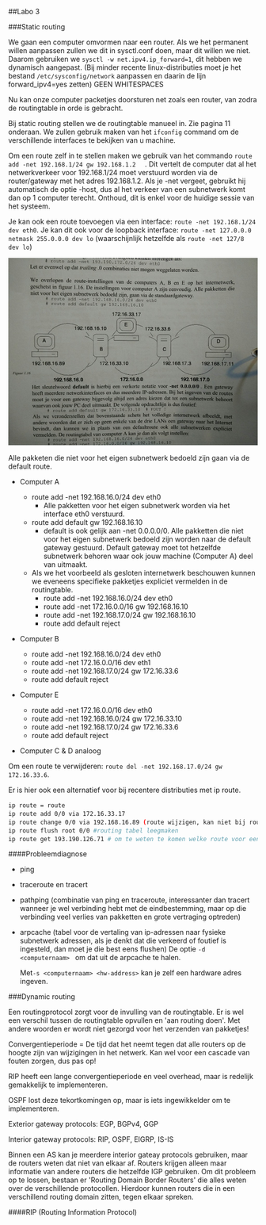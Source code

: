 ##Labo 3

###Static routing

We gaan een computer omvormen naar een router. Als we het permanent willen aanpassen zullen we dit in sysctl.conf doen, maar dit willen we niet. Daarom gebruiken we `sysctl -w net.ipv4.ip_forward=1`, dit hebben we dynamisch aangepast. (Bij minder recente linux-distributies moet je het bestand `/etc/sysconfig/network` aanpassen en daarin de lijn forward_ipv4=yes zetten) GEEN WHITESPACES

Nu kan onze computer packetjes doorsturen net zoals een router, van zodra de routingtable in orde is gebracht.

Bij static routing stellen we de routingtable manueel in. Zie pagina 11 onderaan. We zullen gebruik maken van het `ifconfig` command om de verschillende interfaces te bekijken van u machine. 

Om een route zelf in te stellen maken we gebruik van het commando `route add -net 192.168.1/24 gw 192.168.1.2  ` . Dit vertelt de computer dat al het netwerkverkeer voor 192.168.1/24 moet verstuurd worden via de router/gateway met het adres 192.168.1.2. Als je -net vergeet, gebruikt hij automatisch de optie -host, dus al het verkeer van een subnetwerk komt dan op 1 computer terecht. Onthoud, dit is enkel voor de huidige sessie van het systeem.

Je kan ook een route toevoegen via een interface: `route -net 192.168.1/24 dev eth0`. Je kan dit ook voor de loopback interface: `route -net 127.0.0.0 netmask 255.0.0.0 dev lo` (waarschijnlijk hetzelfde als `route -net 127/8 dev lo`)

![routing](routing_example.jpg)

Alle pakketen die niet voor het eigen subnetwerk bedoeld zijn gaan via de default route. 

- Computer A		
  - route add -net 192.168.16.0/24 dev eth0
    - Alle pakketten voor het eigen subnetwerk worden via het interface eth0 verstuurd.
  - route add default gw 192.168.16.10
    - default is ook gelijk aan -net 0.0.0.0/0. Alle pakketten die niet voor het eigen subnetwerk bedoeld zijn worden naar de default gateway gestuurd. Default gateway moet tot hetzelfde subnetwerk behoren waar ook jouw machine (Computer A) deel van uitmaakt.
  - Als we het voorbeeld als gesloten internetwerk beschouwen kunnen we eveneens specifieke pakketjes expliciet vermelden in de routingtable.
    - route add -net 192.168.16.0/24 dev eth0
    - route add -net 172.16.0.0/16 gw 192.168.16.10
    - route add -net 192.168.17.0/24 gw 192.168.16.10
    - route add default reject

- Computer B
  - route add -net 192.168.16.0/24 dev eth0
  - route add -net 172.16.0.0/16 dev eth1
  - route add -net 192.168.17.0/24 gw 172.16.33.6
  - route add default reject
- Computer E
  - route add -net 172.16.0.0/16 dev eth0
  - route add -net 192.168.16.0/24 gw 172.16.33.10
  - route add -net 192.168.17.0/24 gw 172.16.33.6
  - route add default reject
- Computer C & D analoog

Om een route te verwijderen: `route del -net 192.168.17.0/24 gw 172.16.33.6`. 



Er is hier ook een alternatief voor bij recentere distributies met ip route.

```bash
ip route = route
ip route add 0/0 via 172.16.33.17
ip route change 0/0 via 192.168.16.89 (route wijzigen, kan niet bij route)
ip route flush root 0/0 #routing tabel leegmaken
ip route get 193.190.126.71 # om te weten te komen welke route voor een specifiek doeladres genomen wordt
```

####Probleemdiagnose

- ping <ip-adres>

- traceroute en tracert

- pathping (combinatie van ping en traceroute, interessanter dan tracert wanneer je wel verbinding hebt met de eindbestemming, maar op die verbinding veel verlies van pakketten en grote vertraging optreden)

- arpcache (tabel voor de vertaling van ip-adressen naar fysieke subnetwerk adressen, als je denkt dat die verkeerd of foutief is ingesteld, dan moet je die best eens flushen)
  De optie `-d <computernaam> ` om dat uit de arpcache te halen.

  Met`-s <computernaam> <hw-address>` kan je zelf een hardware adres ingeven.

###Dynamic routing

Een routingprotocol zorgt voor de invulling van de routingtable. Er is wel een verschil tussen de routingtable opvullen en 'aan routing doen'. Met andere woorden er wordt niet gezorgd voor het verzenden van pakketjes!

Convergentieperiode = De tijd dat het neemt tegen dat alle routers op de hoogte zijn van wijzigingen in het netwerk. Kan wel voor een cascade van fouten zorgen, dus pas op!

RIP heeft een lange convergentieperiode en veel overhead, maar is redelijk gemakkelijk te implementeren.

OSPF lost deze tekortkomingen op, maar is iets ingewikkelder om te implementeren.

Exterior gateway protocols: EGP, BGPv4, GGP

Interior gateway protocols: RIP, OSPF, EIGRP, IS-IS

Binnen een AS kan je meerdere interior gateay protocols gebruiken, maar de routers weten dat niet van elkaar af. Routers krijgen alleen maar informatie van andere routers die hetzelfde IGP gebruiken. Om dit probleem op te lossen, bestaan er 'Routing Domain Border Routers' die alles weten over de verschillende protocollen. Hierdoor kunnen routers die in een verschillend routing domain zitten, tegen elkaar spreken.

####RIP (Routing Information Protocol)

